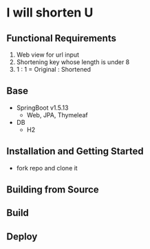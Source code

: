 # I will shorten U

## Functional Requirements
1. Web view for url input
2. Shortening key whose length is under 8
3. 1 : 1 = Original : Shortened

## Base
* SpringBoot v1.5.13
  * Web, JPA, Thymeleaf
* DB
  * H2
  
## Installation and Getting Started
* fork repo and clone it

## Building from Source

## Build

## Deploy 

